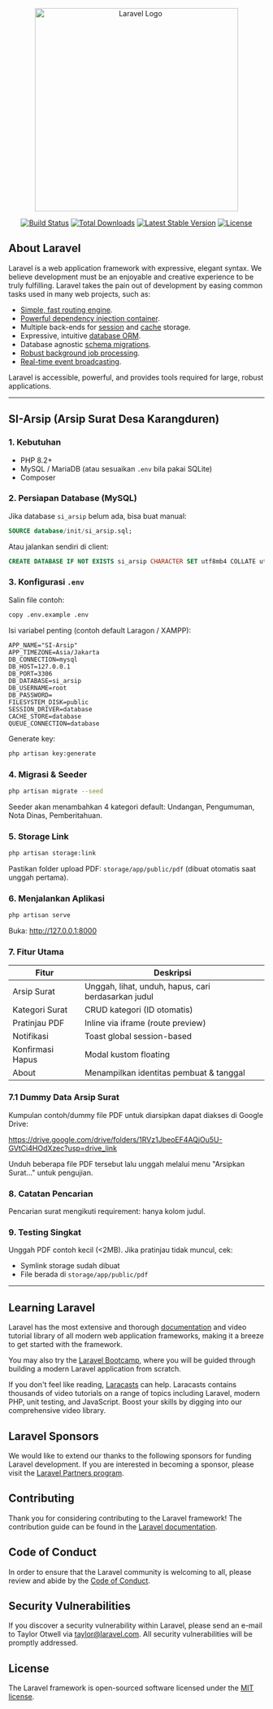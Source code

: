 <p align="center"><a href="https://laravel.com" target="_blank"><img src="https://raw.githubusercontent.com/laravel/art/master/logo-lockup/5%20SVG/2%20CMYK/1%20Full%20Color/laravel-logolockup-cmyk-red.svg" width="400" alt="Laravel Logo"></a></p>

<p align="center">
<a href="https://github.com/laravel/framework/actions"><img src="https://github.com/laravel/framework/workflows/tests/badge.svg" alt="Build Status"></a>
<a href="https://packagist.org/packages/laravel/framework"><img src="https://img.shields.io/packagist/dt/laravel/framework" alt="Total Downloads"></a>
<a href="https://packagist.org/packages/laravel/framework"><img src="https://img.shields.io/packagist/v/laravel/framework" alt="Latest Stable Version"></a>
<a href="https://packagist.org/packages/laravel/framework"><img src="https://img.shields.io/packagist/l/laravel/framework" alt="License"></a>
</p>

## About Laravel

Laravel is a web application framework with expressive, elegant syntax. We believe development must be an enjoyable and creative experience to be truly fulfilling. Laravel takes the pain out of development by easing common tasks used in many web projects, such as:

- [Simple, fast routing engine](https://laravel.com/docs/routing).
- [Powerful dependency injection container](https://laravel.com/docs/container).
- Multiple back-ends for [session](https://laravel.com/docs/session) and [cache](https://laravel.com/docs/cache) storage.
- Expressive, intuitive [database ORM](https://laravel.com/docs/eloquent).
- Database agnostic [schema migrations](https://laravel.com/docs/migrations).
- [Robust background job processing](https://laravel.com/docs/queues).
- [Real-time event broadcasting](https://laravel.com/docs/broadcasting).

Laravel is accessible, powerful, and provides tools required for large, robust applications.

---

## SI-Arsip (Arsip Surat Desa Karangduren)

### 1. Kebutuhan
* PHP 8.2+
* MySQL / MariaDB (atau sesuaikan `.env` bila pakai SQLite)
* Composer

### 2. Persiapan Database (MySQL)
Jika database `si_arsip` belum ada, bisa buat manual:

```sql
SOURCE database/init/si_arsip.sql;
```

Atau jalankan sendiri di client:

```sql
CREATE DATABASE IF NOT EXISTS si_arsip CHARACTER SET utf8mb4 COLLATE utf8mb4_unicode_ci;
```

### 3. Konfigurasi `.env`
Salin file contoh:
```bash
copy .env.example .env
```
Isi variabel penting (contoh default Laragon / XAMPP):
```
APP_NAME="SI-Arsip"
APP_TIMEZONE=Asia/Jakarta
DB_CONNECTION=mysql
DB_HOST=127.0.0.1
DB_PORT=3306
DB_DATABASE=si_arsip
DB_USERNAME=root
DB_PASSWORD=
FILESYSTEM_DISK=public
SESSION_DRIVER=database
CACHE_STORE=database
QUEUE_CONNECTION=database
```

Generate key:
```bash
php artisan key:generate
```

### 4. Migrasi & Seeder
```bash
php artisan migrate --seed
```
Seeder akan menambahkan 4 kategori default: Undangan, Pengumuman, Nota Dinas, Pemberitahuan.

### 5. Storage Link
```bash
php artisan storage:link
```
Pastikan folder upload PDF: `storage/app/public/pdf` (dibuat otomatis saat unggah pertama).

### 6. Menjalankan Aplikasi
```bash
php artisan serve
```
Buka: http://127.0.0.1:8000

### 7. Fitur Utama
| Fitur | Deskripsi |
|-------|-----------|
| Arsip Surat | Unggah, lihat, unduh, hapus, cari berdasarkan judul |
| Kategori Surat | CRUD kategori (ID otomatis) |
| Pratinjau PDF | Inline via iframe (route preview) |
| Notifikasi | Toast global session-based |
| Konfirmasi Hapus | Modal kustom floating |
| About | Menampilkan identitas pembuat & tanggal |

### 7.1 Dummy Data Arsip Surat
Kumpulan contoh/dummy file PDF untuk diarsipkan dapat diakses di Google Drive:

https://drive.google.com/drive/folders/1RVz1JbeoEF4AQjOu5U-GVtCi4HOdXzec?usp=drive_link

Unduh beberapa file PDF tersebut lalu unggah melalui menu "Arsipkan Surat..." untuk pengujian.

### 8. Catatan Pencarian
Pencarian surat mengikuti requirement: hanya kolom judul.

### 9. Testing Singkat
Unggah PDF contoh kecil (<2MB). Jika pratinjau tidak muncul, cek:
* Symlink storage sudah dibuat
* File berada di `storage/app/public/pdf`

---

## Learning Laravel

Laravel has the most extensive and thorough [documentation](https://laravel.com/docs) and video tutorial library of all modern web application frameworks, making it a breeze to get started with the framework.

You may also try the [Laravel Bootcamp](https://bootcamp.laravel.com), where you will be guided through building a modern Laravel application from scratch.

If you don't feel like reading, [Laracasts](https://laracasts.com) can help. Laracasts contains thousands of video tutorials on a range of topics including Laravel, modern PHP, unit testing, and JavaScript. Boost your skills by digging into our comprehensive video library.

## Laravel Sponsors

We would like to extend our thanks to the following sponsors for funding Laravel development. If you are interested in becoming a sponsor, please visit the [Laravel Partners program](https://partners.laravel.com).


## Contributing

Thank you for considering contributing to the Laravel framework! The contribution guide can be found in the [Laravel documentation](https://laravel.com/docs/contributions).

## Code of Conduct

In order to ensure that the Laravel community is welcoming to all, please review and abide by the [Code of Conduct](https://laravel.com/docs/contributions#code-of-conduct).

## Security Vulnerabilities

If you discover a security vulnerability within Laravel, please send an e-mail to Taylor Otwell via [taylor@laravel.com](mailto:taylor@laravel.com). All security vulnerabilities will be promptly addressed.

## License

The Laravel framework is open-sourced software licensed under the [MIT license](https://opensource.org/licenses/MIT).

